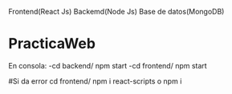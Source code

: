 Frontend(React Js)
Backemd(Node Js)
Base de datos(MongoDB)

# PracticaWeb
En consola:
-cd backend/ npm start
-cd frontend/ npm start

#Si da error
cd frontend/
npm i react-scripts
o
npm i
